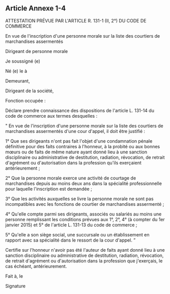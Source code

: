 Article Annexe 1-4
----
ATTESTATION PRÉVUE PAR L'ARTICLE R. 131-1 (II, 2°) DU CODE DE COMMERCE

En vue de l'inscription d'une personne morale sur la liste des courtiers de
marchandises assermentés


Dirigeant de personne morale

Je soussigné (e)

Né (e) le à

Demeurant,

Dirigeant de la société,

Fonction occupée :

Déclare prendre connaissance des dispositions de l'article L. 131-14 du code de
commerce aux termes desquelles :

" En vue de l'inscription d'une personne morale sur la liste des courtiers de
marchandises assermentés d'une cour d'appel, il doit être justifié :

1° Que ses dirigeants n'ont pas fait l'objet d'une condamnation pénale
définitive pour des faits contraires à l'honneur, à la probité ou aux bonnes
mœurs ou de faits de même nature ayant donné lieu à une sanction disciplinaire
ou administrative de destitution, radiation, révocation, de retrait d'agrément
ou d'autorisation dans la profession qu'ils exerçaient antérieurement ;

2° Que la personne morale exerce une activité de courtage de marchandises depuis
au moins deux ans dans la spécialité professionnelle pour laquelle l'inscription
est demandée ;

3° Que les activités auxquelles se livre la personne morale ne sont pas
incompatibles avec les fonctions de courtier de marchandises assermenté ;

4° Qu'elle compte parmi ses dirigeants, associés ou salariés au moins une
personne remplissant les conditions prévues aux 1°, 2°, 4° (à compter du 1er
janvier 2015) et 5° de l'article L. 131-13 du code de commerce ;

5° Qu'elle a son siège social, une succursale ou un établissement en rapport
avec sa spécialité dans le ressort de la cour d'appel. ”

Certifie sur l'honneur n'avoir pas été l'auteur de faits ayant donné lieu à une
sanction disciplinaire ou administrative de destitution, radiation, révocation,
de retrait d'agrément ou d'autorisation dans la profession que j'exerçais, le
cas échéant, antérieurement.

Fait à, le

Signature

